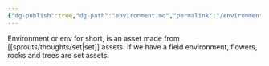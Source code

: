 ```yaml
---
{"dg-publish":true,"dg-path":"environment.md","permalink":"/environment/","hide":true}
---
```


Environment or env for short, is an asset made from [[sprouts/thoughts/set\|set]] assets. If we have a field environment, flowers, rocks and trees are set assets.